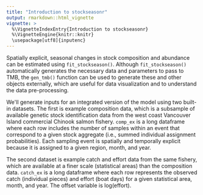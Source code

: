 ```yaml
---
title: "Introduction to stockseasonr"
output: rmarkdown::html_vignette
vignette: >
  %\VignetteIndexEntry{Introduction to stockseasonr}
  %\VignetteEngine{knitr::knitr}
  \usepackage[utf8]{inputenc}
---
```






Spatially explicit, seasonal changes in stock composition and abundance can be estimated using `fit_stockseason()`. Although `fit_stockseason()` automatically generates the necessary data and parameters to pass to TMB, the `gen_tmb()` function can be used to generate these and other objects externally, which are useful for data visualization and to understand the data pre-processing.

We'll generate inputs for an integrated version of the model using two built-in datasets. The first is example composition data, which is a subsample of available genetic stock identification data from the west coast Vancouver Island commercial Chinook salmon fishery. `comp_ex` is a long dataframe where each row includes the number of samples within an event that correspond to a given stock aggregate (i.e., summed individual assignment probabilities). Each sampling event is spatially and temporally explicit because it is assigned to a given region, month, and year.

The second dataset is example catch and effort data from the same fishery, which are available at a finer scale (statistical areas) than the composition data. `catch_ex` is a long dataframe where each row represents the observed catch (individual pieces) and effort (boat days) for a given statistical area, month, and year. The offset variable is log(effort).













